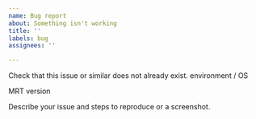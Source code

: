 ```yaml
---
name: Bug report
about: Something isn't working
title: ''
labels: bug
assignees: ''

---
```


Check that this issue or similar does not already exist.
environment / OS

MRT version

Describe your issue and steps to reproduce or a screenshot.
